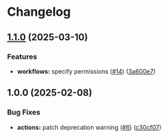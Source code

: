 # Changelog

## [1.1.0](https://github.com/Cuaies/nodejs-scaffolding/compare/v1.0.0...v1.1.0) (2025-03-10)


### Features

* **workflows:** specify permissions ([#14](https://github.com/Cuaies/nodejs-scaffolding/issues/14)) ([3a600e7](https://github.com/Cuaies/nodejs-scaffolding/commit/3a600e769eee92947df34dd3163f20ffc3532ca7))

## 1.0.0 (2025-02-08)


### Bug Fixes

* **actions:** patch deprecation warning ([#6](https://github.com/Cuaies/nodejs-scaffolding/issues/6)) ([c30cf07](https://github.com/Cuaies/nodejs-scaffolding/commit/c30cf0714fb8f726a91209d6ef3f9a073cba7200))
